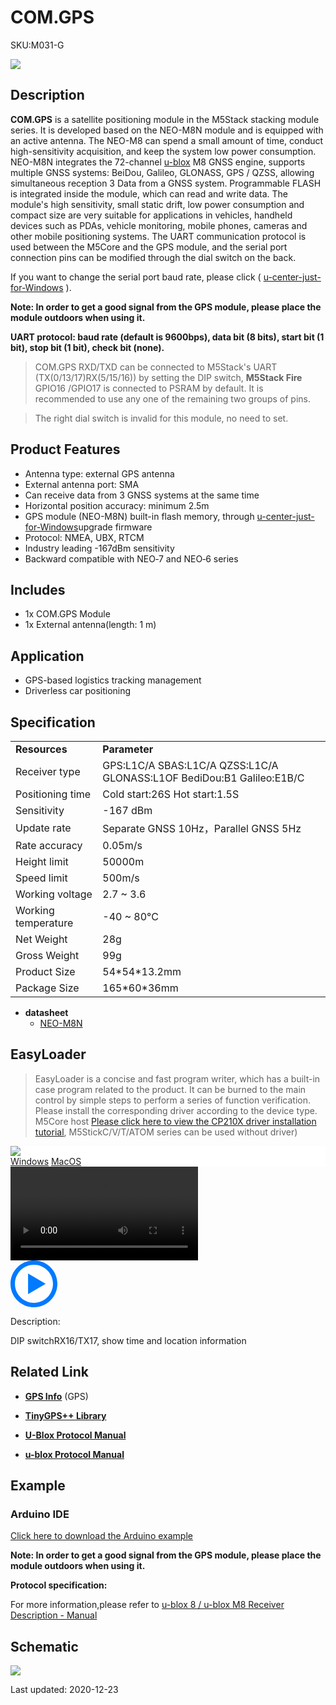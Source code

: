 # COM.GPS

<el-tag effect="plain">SKU:M031-G</el-tag>

<div class="product_pic"><img src="assets/img/product_pics/module/com.x_gps/comx_gps.webp"></div>

## Description

**COM.GPS** is a satellite positioning module in the M5Stack stacking module series. It is developed based on the NEO-M8N module and is equipped with an active antenna. The NEO-M8 can spend a small amount of time, conduct high-sensitivity acquisition, and keep the system low power consumption. NEO-M8N integrates the 72-channel [u-blox](https://www.u-blox.com) M8 GNSS engine, supports multiple GNSS systems: BeiDou, Galileo, GLONASS, GPS / QZSS, allowing simultaneous reception 3 Data from a GNSS system. Programmable FLASH is integrated inside the module, which can read and write data. The module's high sensitivity, small static drift, low power consumption and compact size are very suitable for applications in vehicles, handheld devices such as PDAs, vehicle monitoring, mobile phones, cameras and other mobile positioning systems. The UART communication protocol is used between the M5Core and the GPS module, and the serial port connection pins can be modified through the dial switch on the back.

If you want to change the serial port baud rate, please click ( [u-center-just-for-Windows](https://www.u-blox.com/en/product/u-center-windows) ).

**Note: In order to get a good signal from the GPS module, please place the module outdoors when using it.**

**UART protocol: baud rate (default is 9600bps), data bit (8 bits), start bit (1 bit), stop bit (1 bit), check bit (none).**

>COM.GPS RXD/TXD can be connected to M5Stack's UART (TX(0/13/17)RX(5/15/16)) by setting the DIP switch, **M5Stack Fire** GPIO16 /GPIO17 is connected to PSRAM by default. It is recommended to use any one of the remaining two groups of pins.

>The right dial switch is invalid for this module, no need to set.

## Product Features

- Antenna type: external GPS antenna
- External antenna port: SMA
- Can receive data from 3 GNSS systems at the same time
- Horizontal position accuracy: minimum 2.5m
- GPS module (NEO-M8N) built-in flash memory, through [u-center-just-for-Windows](https://www.u-blox.com/en/product/u-center-windows)upgrade firmware
- Protocol: NMEA, UBX, RTCM
- Industry leading -167dBm sensitivity
- Backward compatible with NEO‑7 and NEO‑6 series

## Includes

-  1x COM.GPS Module
-  1x External antenna(length: 1 m)

## Application

- GPS-based logistics tracking management
- Driverless car positioning

## Specification

<table>
   <tr style="font-weight:bold">
      <td>Resources</td>
      <td>Parameter</td>
   </tr>
   <tr>
      <td>Receiver type</td>
      <td>GPS:L1C/A SBAS:L1C/A QZSS:L1C/A GLONASS:L1OF BediDou:B1 Galileo:E1B/C</td>
   </tr>
   <tr>
      <td>Positioning time</td>
      <td>Cold start:26S Hot start:1.5S </td>
   </tr>
   <tr>
      <td>Sensitivity</td>
      <td>-167 dBm</td>
   </tr>
   <tr>
      <td>Update rate</td>
      <td>Separate GNSS 10Hz，Parallel GNSS 5Hz</td>
   </tr>
   <tr>
      <td>Rate accuracy</td>
      <td>0.05m/s</td>
   </tr>
   <tr>
      <td>Height limit</td>
      <td>50000m</td>
   </tr>
   <tr>
      <td>Speed limit</td>
      <td>500m/s</td>
   </tr>
   <tr>
      <td>Working voltage</td>
      <td>2.7 ~ 3.6</td>
   </tr>
   <tr>
      <td>Working temperature</td>
      <td>-40 ~ 80°C</td>
   </tr>
   <tr>
      <td>Net Weight</td>
      <td>28g</td>
   </tr>
   <tr>
      <td>Gross Weight</td>
      <td>99g</td>
   </tr>
   <tr>
      <td>Product Size</td>
      <td>54*54*13.2mm</td>
   </tr>
   <tr>
      <td>Package Size</td>
      <td>165*60*36mm</td>
   </tr>
 </table>

- **datasheet**
   - [NEO-M8N](https://m5stack.oss-cn-shenzhen.aliyuncs.com/resource/docs/datasheet/module/NEO-M8-FW3_DataSheet_en.pdf)

## EasyLoader

>EasyLoader is a concise and fast program writer, which has a built-in case program related to the product. It can be burned to the main control by simple steps to perform a series of function verification. Please install the corresponding driver according to the device type. M5Core host [Please click here to view the CP210X driver installation tutorial](en/arduino/arduino_development), M5StickC/V/T/ATOM series can be used without driver)

<div class="easyloader-box">
    <div style="background-color:white;">
        <div><img src="https://m5stack.oss-cn-shenzhen.aliyuncs.com/image/easyloader_intro.webp"></div>
        <div class="easyloader-btn">
            <a href="https://m5stack.oss-cn-shenzhen.aliyuncs.com/EasyLoader/Windows/MODULE/EasyLoader_COM_GPS.exe">Windows</a>
            <a href="https://m5stack.oss-cn-shenzhen.aliyuncs.com/EasyLoader/MacOS/MODULE/EasyLoader_COMX_GPS_for_M5Core.dmg">MacOS</a>
        </div>
    </div>
    <div>
        <video id="example_video" controls>
            <source src="https://m5stack.oss-cn-shenzhen.aliyuncs.com/video/Product_example_video/Module/COM.GPS.mp4" type="video/mp4">
        </video>
        <div class="easyloader-mask">
        <a>
            <svg id="play-btn" t="1583228776634" class="icon" viewBox="0 0 1024 1024" version="1.1" xmlns="http://www.w3.org/2000/svg" p-id="4152" width="75" height="75"><path d="M512 0C229.216 0 0 229.216 0 512s229.216 512 512 512 512-229.216 512-512S794.784 0 512 0z m0 928C282.24 928 96 741.76 96 512S282.24 96 512 96s416 186.24 416 416-186.24 416-416 416zM384 288l384 224-384 224z" p-id="4153" fill="#007aff"></path></svg></a>
            <p>Description:</p>
            <p>DIP switchRX16/TX17, show time and location information </p>
        </div>
    </div>
</div>

## Related Link

- **[GPS Info](https://www.u-blox.com/zh/product/neo-m8-series)** (GPS)

- **[TinyGPS++ Library](http://arduiniana.org/libraries/tinygpsplus/)**

- **[U-Blox Protocol Manual](https://m5stack.oss-cn-shenzhen.aliyuncs.com/resource/docs/datasheet/module/u-blox8-M8_ReceiverDescrProtSpec_en.pdf)**

- **[u-blox Protocol Manual](https://m5stack.oss-cn-shenzhen.aliyuncs.com/resource/docs/datasheet/module/u-blox8-M8_ReceiverDescrProtSpec_en.pdf)**

## Example

### Arduino IDE

[Click here to download the Arduino example](https://github.com/m5stack/M5-ProductExampleCodes/tree/master/Module/COMX_GPS)

**Note: In order to get a good signal from the GPS module, please place the module outdoors when using it.**

**Protocol specification:**

For more information,please refer to [u-blox 8 / u-blox M8 Receiver Description - Manual](https://www.u-blox.com/sites/default/files/products/documents/u-blox8-M8_ReceiverDescrProtSpec_%28UBX-13003221%29_Public.pdf)

## Schematic

<img src="assets/img/product_pics/module/com.x_gps/com.x_gps_sch.webp">

<el-divider content-position="right">Last updated: 2020-12-23</el-divider>

<script>

   var purchase_link = 'https://m5stack.com/collections/m5-module/products/com-gps-module-neo-m8n-with-antenna';

   anchor_search(purchase_link);
   scrollFunc();

</script>
